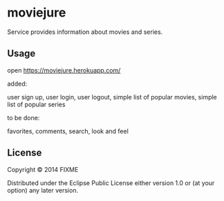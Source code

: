 # moviejure

Service provides information about movies and series.

## Usage

open https://moviejure.herokuapp.com/

added:

user sign up, 
user login, 
user logout, 
simple list of popular movies, 
simple list of popular series

to be done:

favorites, 
comments, 
search, 
look and feel


## License

Copyright © 2014 FIXME

Distributed under the Eclipse Public License either version 1.0 or (at
your option) any later version.

